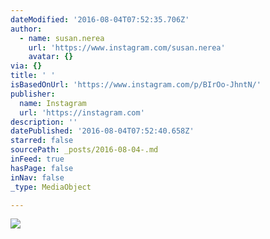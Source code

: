 ```yaml
---
dateModified: '2016-08-04T07:52:35.706Z'
author:
  - name: susan.nerea
    url: 'https://www.instagram.com/susan.nerea'
    avatar: {}
via: {}
title: ' '
isBasedOnUrl: 'https://www.instagram.com/p/BIrOo-JhntN/'
publisher:
  name: Instagram
  url: 'https://instagram.com'
description: ''
datePublished: '2016-08-04T07:52:40.658Z'
starred: false
sourcePath: _posts/2016-08-04-.md
inFeed: true
hasPage: false
inNav: false
_type: MediaObject

---
```

![ ](https://scontent.cdninstagram.com/t51.2885-15/s640x640/sh0.08/e35/13774792_1843572082538249_704776571_n.jpg?ig_cache_key=MTMwOTIwNDUwNDg0MzI4NzM3Mw%3D%3D.2)